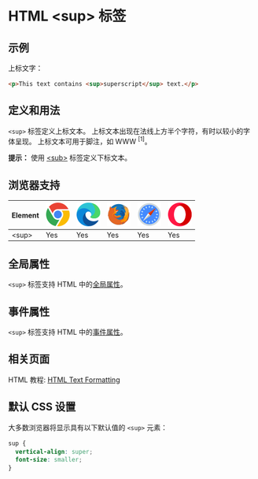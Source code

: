 HTML \<sup> 标签
===

## 示例

上标文字：

```html idoc:preview:iframe
<p>This text contains <sup>superscript</sup> text.</p>
```

## 定义和用法

`<sup>` 标签定义上标文本。 上标文本出现在法线上方半个字符，有时以较小的字体呈现。 上标文本可用于脚注，如 WWW <sup>\[1]</sup>。

**提示：** 使用 [\<sub>](./sub.md) 标签定义下标文本。

## 浏览器支持

| Element | ![chrome][1] | ![edge][2] | ![firefox][3] | ![safari][4] | ![opera][5] |
| ------- | --- | --- | --- | --- | --- |
| \<sup>  | Yes | Yes | Yes | Yes | Yes |

## 全局属性

`<sup>` 标签支持 HTML 中的[全局属性](../reference/standardattributes.md)。

## 事件属性

`<sup>` 标签支持 HTML 中的[事件属性](../reference/eventattributes.md)。

## 相关页面

HTML 教程: [HTML Text Formatting](../tutorial/formatting.md)

## 默认 CSS 设置

大多数浏览器将显示具有以下默认值的 `<sup>` 元素：

```css
sup {
  vertical-align: super;
  font-size: smaller;
}
```


[1]: ../assets/chrome.svg
[2]: ../assets/edge.svg
[3]: ../assets/firefox.svg
[4]: ../assets/safari.svg
[5]: ../assets/opera.svg
